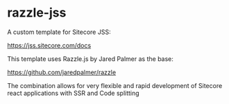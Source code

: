 # razzle-jss
A custom template for Sitecore JSS:

https://jss.sitecore.com/docs

This template uses Razzle.js by Jared Palmer as the base:

https://github.com/jaredpalmer/razzle

The combination allows for very flexible and rapid development of Sitecore react applications with SSR and Code splitting

